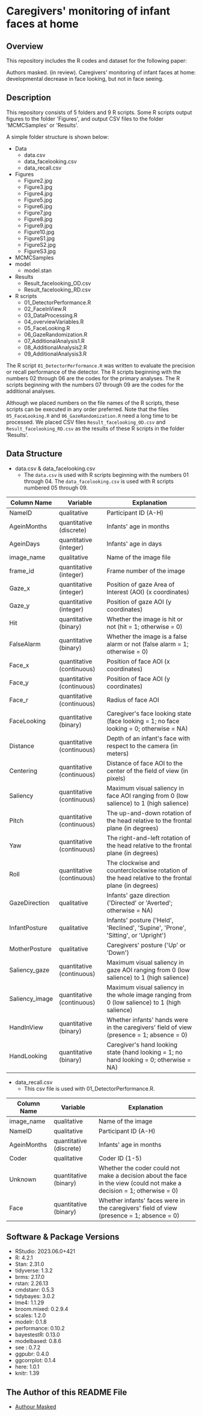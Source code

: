 Caregivers' monitoring of infant faces at home
====

## Overview
This repository includes the R codes and dataset for the following paper:

Authors masked. (in review). Caregivers' monitoring of infant faces at home: developmental decrease in face looking, but not in face seeing.

## Description
This repository consists of 5 folders and 9 R scripts. Some R scripts output figures to the folder 'Figures', and output CSV files to the folder 'MCMCSamples' or 'Results'.

A simple folder structure is shown below:

- Data
  - data.csv
  - data_facelooking.csv
  - data_recall.csv
- Figures
  - Figure2.jpg
  - Figure3.jpg
  - Figure4.jpg
  - Figure5.jpg
  - Figure6.jpg
  - Figure7.jpg
  - Figure8.jpg
  - Figure9.jpg
  - Figure10.jpg
  - FigureS1.jpg
  - FigureS2.jpg
  - FigureS3.jpg
- MCMCSamples
- model
  - model.stan
- Results
  - Result_facelooking_OD.csv
  - Result_facelooking_RD.csv
- R scripts
  - 01_DetectorPerformance.R
  - 02_FaceInView.R
  - 03_DataProcessing.R
  - 04_overviewVariables.R
  - 05_FaceLooking.R
  - 06_GazeRandomization.R
  - 07_AdditionalAnalysis1.R
  - 08_AdditionalAnalysis2.R
  - 09_AdditionalAnalysis3.R
 
The R script `01_DetectorPerformance.R` was written to evaluate the precision or recall performance of the detector. The R scripts beginning with the numbers 02 through 06 are the codes for the primary analyses. The R scripts beginning with the numbers 07 through 09 are the codes for the additional analyses.

Although we placed numbers on the file names of the R scripts, these scripts can be executed in any order preferred. Note that the files `05_FaceLooking.R` and `06_GazeRandomization.R` need a long time to be processed. We placed CSV files `Result_facelooking_OD.csv` and `Result_facelooking_RD.csv` as the results of these R scripts in the folder ‘Results’.


## Data Structure
- data.csv & data_facelooking.csv
  - The `data.csv` is used with R scripts beginning with the numbers 01 through 04. The `data_facelooking.csv` is used with R scripts numbered 05 through 09. 

| Column Name      | Variable                  | Explanation                                                                                |
| ---------------- | ------------------------- | ------------------------------------------------------------------------------------------ |
| NameID           | qualitative               | Participant ID (A-H)                                                                       |
| AgeinMonths      | quantitative (discrete)   | Infants' age in months                                                                     |
| AgeinDays        | quantitative (integer)    | Infants' age in days                                                                       |
| image_name       | qualitative               | Name of the image file                                                                     |
| frame_id         | quantitative (integer)    | Frame number of the image                                                                  |
| Gaze_x           | quantitative (integer)    | Position of gaze Area of Interest (AOI) (x coordinates)                                     |
| Gaze_y           | quantitative (integer)    | Position of gaze AOI (y coordinates)                                                       |
| Hit              | quantitative (binary)     | Whether the image is hit or not (hit = 1; otherwise = 0)                                   |
| FalseAlarm       | quantitative (binary)     | Whether the image is a false alarm or not (false alarm = 1; otherwise = 0)                 |
| Face_x           | quantitative (continuous) | Position of face AOI (x coordinates)                                                       |
| Face_y           | quantitative (continuous) | Position of face AOI (y coordinates)                                                       |
| Face_r           | quantitative (continuous) | Radius of face AOI                                                                         |
| FaceLooking      | quantitative (binary)     | Caregiver's face looking state (face looking = 1; no face looking = 0; otherwise = NA)    |
| Distance         | quantitative (continuous) | Depth of an infant's face with respect to the camera (in meters)                           |
| Centering        | quantitative (continuous) | Distance of face AOI to the center of the field of view (in pixels)                        |
| Saliency         | quantitative (continuous) | Maximum visual saliency in face AOI ranging from 0 (low salience) to 1 (high salience)     |
| Pitch            | quantitative (continuous) | The up-and-down rotation of the head relative to the frontal plane (in degrees)           |
| Yaw              | quantitative (continuous) | The right-and-left rotation of the head relative to the frontal plane (in degrees)        |
| Roll             | quantitative (continuous) | The clockwise and counterclockwise rotation of the head relative to the frontal plane (in degrees) |
| GazeDirection    | qualitative               | Infants' gaze direction ('Directed' or 'Averted'; otherwise = NA)                         |
| InfantPosture    | qualitative               | Infants' posture ('Held', 'Reclined', 'Supine', 'Prone', 'Sitting', or 'Upright')         |
| MotherPosture    | qualitative               | Caregivers' posture ('Up' or 'Down')                                                      |
| Saliency_gaze    | quantitative (continuous) | Maximum visual saliency in gaze AOI ranging from 0 (low salience) to 1 (high salience)    |
| Saliency_image   | quantitative (continuous) | Maximum visual saliency in the whole image ranging from 0 (low salience) to 1 (high salience) |
| HandInView       | quantitative (binary)     | Whether infants' hands were in the caregivers' field of view (presence = 1; absence = 0)  |
| HandLooking      | quantitative (binary)     | Caregiver's hand looking state (hand looking = 1; no hand looking = 0; otherwise = NA)   |


- data_recall.csv
  - This csv file is used with 01_DetectorPerformance.R.

| Column Name   | Variable                  | Explanation                                                                       |
| ------------- | ------------------------- | --------------------------------------------------------------------------------- |
| image_name    | qualitative               | Name of the image                                                                 |
| NameID        | qualitative               | Participant ID (A-H)                                                              |
| AgeinMonths   | quantitative (discrete)   | Infants' age in months                                                            |
| Coder         | qualitative               | Coder ID (1-5)                                                                    |
| Unknown       | quantitative (binary)     | Whether the coder could not make a decision about the face in the view (could not make a decision = 1; otherwise = 0) |
| Face          | quantitative (binary)     | Whether infants' faces were in the caregivers' field of view (presence = 1; absence = 0)   |


## Software & Package Versions
- RStudio: 2023.06.0+421
- R: 4.2.1 
- Stan: 2.31.0
- tidyverse: 1.3.2
- brms: 2.17.0
- rstan: 2.26.13
- cmdstanr: 0.5.3
- tidybayes: 3.0.2
- lme4: 1.1.29
- broom.mixed: 0.2.9.4
- scales: 1.2.0
- modelr: 0.1.8
- performance: 0.10.2 
- bayestestR: 0.13.0
- modelbased: 0.8.6
- see : 0.7.2
- ggpubr: 0.4.0
- ggcorrplot: 0.1.4
- here: 1.0.1
- knitr: 1.39

## The Author of this README File
- [Authour Masked](https://github.com/dororo1225)
